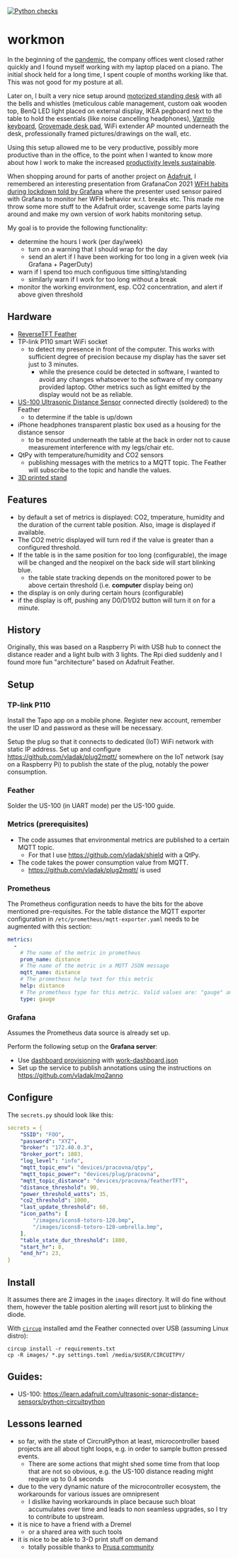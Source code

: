[![Python checks](https://github.com/vladak/workmon/actions/workflows/python-checks.yml/badge.svg)](https://github.com/vladak/workmon/actions/workflows/python-checks.yml)

# workmon

In the beginning of the [pandemic](https://en.wikipedia.org/wiki/COVID-19), the company offices went closed rather quickly and I found myself working with my laptop placed on a piano. The initial shock held for a long time, I spent couple of months working like that. This was not good for my posture at all.

Later on, I built a very nice setup around [motorized standing desk](https://www.fully.com/standing-desks.html) with all the bells and whistles (meticulous cable management, custom oak wooden top, BenQ LED light placed on external display, IKEA pegboard next to the table to hold the essentials (like noise cancelling headphones), [Varmilo keyboard](https://en.varmilo.com/), [Grovemade desk pad](https://grovemade.com/product/matte-desk-pad/?initial=533), WiFi extender AP mounted underneath the desk, professionally framed pictures/drawings on the wall, etc.

Using this setup allowed me to be very productive, possibly more productive than in the office, to the point when I wanted to know more about how I work to make the increased [productivity levels sustainable](https://drmaciver.substack.com/p/people-dont-work-as-much-as-you-think).

When shopping around for parts of another project on [Adafruit](https://adafruit.com), I remembered an interesting presentation from GrafanaCon 2021 [WFH habits during lockdown told by Grafana](https://grafana.com/go/grafanaconline/2021/grafana-wfh-habits/) where the presenter used sensor paired with Grafana to monitor her WFH behavior w.r.t. breaks etc. This made me throw some more stuff to the Adafruit order, scavenge some parts laying around and make my own version of work habits monitoring setup.

My goal is to provide the following functionality:
  - determine the hours I work (per day/week)
    - turn on a warning that I should wrap for the day
    - send an alert if I have been working for too long in a given week (via Grafana + PagerDuty)
  - warn if I spend too much configuous time sitting/standing
    - similarly warn if I work for too long without a break
  - monitor the working environment, esp. CO2 concentration, and alert if above given threshold

## Hardware

- [ReverseTFT Feather](https://www.adafruit.com/product/5691)
- TP-link P110 smart WiFi socket
  - to detect my presence in front of the computer. This works with sufficient degree of precision because my display has the saver set just to 3 minutes.
    - while the presence could be detected in software, I wanted to avoid any changes whatsoever to the software of my company provided laptop. Other metrics such as light emitted by the display would not be as reliable.
- [US-100 Ultrasonic Distance Sensor](https://www.adafruit.com/product/4019) connected directly (soldered) to the Feather
  - to determine if the table is up/down
- iPhone headphones transparent plastic box used as a housing for the distance sensor
  - to be mounted underneath the table at the back in order not to cause measurement interference with my legs/chair etc.
- QtPy with temperature/humidity and CO2 sensors
  - publishing messages with the metrics to a MQTT topic. The Feather will subscribe to the topic and handle the values.
- [3D printed stand](https://learn.adafruit.com/stand-for-feather-esp32-with-reverse-tft)

## Features

- by default a set of metrics is displayed: CO2, tmperature, humidity and the duration of the current table position. Also, image is displayed if available.
- The CO2 metric displayed will turn red if the value is greater than a configured threshold.
- If the table is in the same position for too long (configurable), the image will be changed and the neopixel on the back side will start blinking blue.
  - the table state tracking depends on the monitored power to be above certain threshold (i.e. **computer** display being on)
- the display is on only during certain hours (configurable)
- if the display is off, pushing any D0/D1/D2 button will turn it on for a minute.

## History

Originally, this was based on a Raspberry Pi with USB hub to connect the distance reader and a light bulb with 3 lights.
The Rpi died suddenly and I found more fun "architecture" based on Adafruit Feather.

## Setup

### TP-link P110

Install the Tapo app on a mobile phone. Register new account, remember the user ID and password as these will be necessary.

Setup the plug so that it connects to dedicated (IoT) WiFi network with static IP address.
Set up and configure https://github.com/vladak/plug2mqtt/ somewhere on the IoT network (say on a Raspberry Pi) to publish the state of the plug, notably the power consumption.

### Feather

Solder the US-100 (in UART mode) per the US-100 guide.

### Metrics (prerequisites)

- The code assumes that environmental metrics are published to a certain MQTT topic.
  - For that I use https://github.com/vladak/shield with a QtPy.
- The code takes the power consumption value from MQTT.
  - https://github.com/vladak/plug2mqtt/ is used

### Prometheus

The Prometheus configuration needs to have the bits for the above mentioned pre-requisites.
For the table distance the MQTT exporter configuration in `/etc/prometheus/mqtt-exporter.yaml` needs to be augmented
with this section:
```yaml
metrics:
  -
    # The name of the metric in prometheus
    prom_name: distance
    # The name of the metric in a MQTT JSON message
    mqtt_name: distance
    # The prometheus help text for this metric
    help: distance
    # The prometheus type for this metric. Valid values are: "gauge" and "counter"
    type: gauge
```

### Grafana

Assumes the Prometheus data source is already set up.

Perform the following setup on the **Grafana server**:

- Use [dashboard provisioning](https://grafana.com/docs/grafana/latest/administration/provisioning/#dashboards) with [work-dashboard.json](https://github.com/vladak/workmon/blob/main/work-dashboard.json)
- Set up the service to publish annotations using the instructions on https://github.com/vladak/mq2anno

## Configure

The `secrets.py` should look like this:

```yaml
secrets = {
    "SSID": "FOO",
    "password": "XYZ",
    "broker": "172.40.0.3",
    "broker_port": 1883,
    "log_level": "info",
    "mqtt_topic_env": "devices/pracovna/qtpy",
    "mqtt_topic_power": "devices/plug/pracovna",
    "mqtt_topic_distance": "devices/pracovna/featherTFT",
    "distance_threshold": 90,
    "power_threshold_watts": 35,
    "co2_threshold": 1000,
    "last_update_threshold": 60,
    "icon_paths": [
        "/images/icons8-totoro-120.bmp",
        "/images/icons8-totoro-120-umbrella.bmp",
    ],
    "table_state_dur_threshold": 1800,
    "start_hr": 8,
    "end_hr": 23,
}
```

## Install

It assumes there are 2 images in the `images` directory. It will do fine without them, however the table position alerting will resort just to blinking the diode.

With [`circup`](https://github.com/adafruit/circup/) installed amd the Feather connected over USB (assuming Linux distro):
```
circup install -r requirements.txt
cp -R images/ *.py settings.toml /media/$USER/CIRCUITPY/
```

## Guides:

- US-100: https://learn.adafruit.com/ultrasonic-sonar-distance-sensors/python-circuitpython

## Lessons learned

- so far, with the state of CircruitPython at least, microcontroller based projects are all about tight loops, e.g. in order to sample button pressed events.
  - There are some actions that might shed some time from that loop that are not so obvious, e.g. the US-100 distance reading might require up to 0.4 seconds
- due to the very dynamic nature of the microcontroller ecosystem, the workarounds for various issues are omnipresent
  - I dislike having workarounds in place because such bloat accumulates over time and leads to non seamless upgrades, so I try to contribute to upstream.
- it is nice to have a friend with a Dremel
  - or a shared area with such tools
- it is nice to be able to 3-D print stuff on demand
  - totally possible thanks to [Prusa community](https://world.prusa3d.com/)

